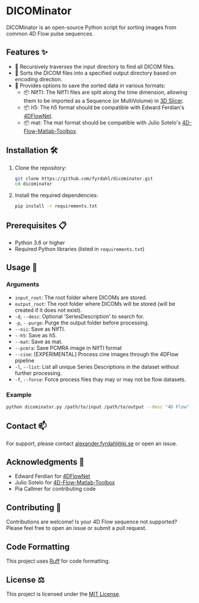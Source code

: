 # DICOMinator

DICOMinator is an open-source Python script for sorting images from common 4D Flow pulse sequences.

## Features :sparkles:

- :open_file_folder: Recursively traverses the input directory to find all DICOM files.
- :open_file_folder: Sorts the DICOM files into a specified output directory based on encoding direction.
- :floppy_disk: Provides options to save the sorted data in various formats:
    - :package:	NIfTI: The NIfTI files are split along the time dimension, allowing them to be imported as a Sequence (or MultiVolume) in [3D Slicer](https://www.slicer.org/).
    - :package:	h5: The h5 format should be compatible with Edward Ferdian's [4DFlowNet](https://github.com/edwardferdian/4DFlowNet).
    - :package: mat: The mat format should be compatible with Julio Sotelo's [4D-Flow-Matlab-Toolbox](https://github.com/JulioSoteloParraguez/4D-Flow-Matlab-Toolbox).


## Installation :hammer_and_wrench:

1. Clone the repository:
    ```sh
    git clone https://github.com/fyrdahl/dicominator.git
    cd dicominator
    ```

2. Install the required dependencies:
    ```sh
    pip install -r requirements.txt
    ```

## Prerequisites :clipboard:

- Python 3.6 or higher
- Required Python libraries (listed in `requirements.txt`)

## Usage :rocket:

### Arguments

- `input_root`: The root folder where DICOMs are stored.
- `output_root`: The root folder where DICOMs will be stored (will be created if it does not exist).
- `-d`, `--desc`: Optional 'SeriesDescription' to search for.
- `-p`, `--purge`: Purge the output folder before processing.
- `--nii`: Save as NIfTI.
- `--h5`: Save as h5.
- `--mat`: Save as mat.
- `--pcmra`: Save PCMRA image in NIfTI format
- `--cine`: [EXPERIMENTAL] Process cine images through the 4DFlow pipeline
- `-l`, `--list`: List all unique Series Descriptions in the dataset without further processing.
- `-f`, `--force`: Force process files thay may or may not be flow datasets.

### Example

```sh
python dicominator.py /path/to/input /path/to/output --desc "4D Flow" --nii --h5 --mat
```

## Contact :mailbox:

For support, please contact alexander.fyrdahl@ki.se or open an issue.

## Acknowledgments :pray:

- Edward Ferdian for [4DFlowNet](https://github.com/edwardferdian/4DFlowNet)
- Julio Sotelo for [4D-Flow-Matlab-Toolbox](https://github.com/JulioSoteloParraguez/4D-Flow-Matlab-Toolbox)
- Pia Callmer for contributing code

## Contributing :handshake:

Contributions are welcome! Is your 4D Flow sequence not supported? Please feel free to open an issue or submit a pull request.

## Code Formatting

This project uses [Ruff](https://github.com/astral-sh/ruff) for code formatting.

## License :balance_scale:

This project is licensed under the [MIT License](LICENSE).
